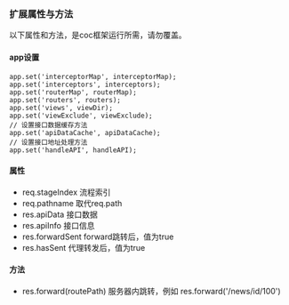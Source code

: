 ### 扩展属性与方法

以下属性和方法，是coc框架运行所需，请勿覆盖。

#### app设置
```
app.set('interceptorMap', interceptorMap);
app.set('interceptors', interceptors);
app.set('routerMap', routerMap);
app.set('routers', routers);
app.set('views', viewDir);
app.set('viewExclude', viewExclude);
// 设置接口数据缓存方法
app.set('apiDataCache', apiDataCache);
// 设置接口地址处理方法
app.set('handleAPI', handleAPI);
```

#### 属性
* req.stageIndex 流程索引
* req.pathname 取代req.path
* res.apiData 接口数据
* res.apiInfo 接口信息
* res.forwardSent forward跳转后，值为true
* res.hasSent 代理转发后，值为true

#### 方法
* res.forward(routePath) 服务器内跳转，例如 res.forward('/news/id/100')